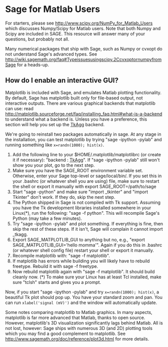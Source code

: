 

# Sage for Matlab Users

For starters, please see <a href="http://www.scipy.org/NumPy_for_Matlab_Users">http://www.scipy.org/NumPy_for_Matlab_Users</a> which discusses Numpy/Scipy for Matlab users.  Note that both Numpy and Scipy are included in SAGE. This resource will answer many of your questions, but probably not all. 

Many numerical packages that ship with Sage, such as Numpy or cvxopt do not understand Sage's advanced types. See <a href="http://wiki.sagemath.org/faq#Typeissuesusingscipy.2CcvxoptornumpyfromSage">http://wiki.sagemath.org/faq#Typeissuesusingscipy.2CcvxoptornumpyfromSage</a> for a heads-up. 


## How do I enable an interactive GUI?

Matplotlib is included with Sage, and emulates Matlab plotting functionality. By default, Sage has matplotlib built only for file-based output, not interactive outputs. There are various graphical backends that matplotlib can use: read <a href="http://matplotlib.sourceforge.net/faq/installing_faq.html#what-is-a-backend">http://matplotlib.sourceforge.net/faq/installing_faq.html#what-is-a-backend</a> to understand what a backend is. Unless you have a preference, this section will help you set up the <a href="/TkAgg">TkAgg</a> backend. 

We're going to reinstall two packages automatically in sage. At any stage in the installation, you can test matplotlib by trying "sage -ipython -pylab" and running something like `x=randn(1000); hist(x)`. 

1. Add the following line to your $HOME/.matplotlib/matplotlibrc (or create it if necessary): "backend : <a href="/TkAgg">TkAgg</a>". If "sage -ipython -pylab" still won't show you your plot, go to the next step. 
1. Make sure you have the SAGE_ROOT environment variable set. Otherwise, enter your Sage top-level or sage/local/bin/. If you set this in your .bashrc (or whatever shell you are using) file, make sure to restart the shell or export it manually with export SAGE_ROOT=/path/to/sage 
1. Start "sage -python" and make sure "import _tkinter" and "import Tkinter" don't work. If they do, skip the next step. 
1. The Python shipped in Sage is not compiled with Tk support. Assuming you have the Tk development libraries installed somewhere in your Linux(*), run the following: "sage -f python". This will recompile Sage's Python (may take a few minutes). 
1. Try "sage -ipython -pylab" and plot something. If everything is fine, then skip the rest of these steps. If it isn't, Sage will complain it cannot import _tkagg.  
1. Export SAGE_MATPLOTLIB_GUI to anything but no, e.g., "export SAGE_MATPLOTLIB_GUI='hello momma'". Again if you do this in .bashrc (or whatever shell config file) restart your shell or export it manually. 
1. Recompile matplotlib with: "sage -f matplotlib". 
1. If matplotlib has errors while building you will likely have to rebuild freetype. Rebuild it with sage -f freetype. 
1. Now rebuild matplotlib again with "sage -f matplotlib". It should build cleanly now. 
(*) To make sure your Linux has at least Tcl installed, make sure "tclsh" starts and gives you a prompt. 

Now, if you start "sage -ipython -pylab" and try `x=randn(1000); hist(x)`, a beautiful Tk plot should pop up. You have your standard zoom and pan. You can run `xlabel('signal (mV)')` and the window will automatically update. 

Some notes comparing matplotlib to Matlab graphics. In many aspects, matplotlib is far more advanced that Matlab, thanks to open source. However, matplotlib's 3D visualization significantly lags behind Matlab. All is not lost, however: Sage ships with numerous 3D (and 2D) plotting tools which you may find a good complement to matplotlib. See  <a href="http://www.sagemath.org/doc/reference/plot3d.html">http://www.sagemath.org/doc/reference/plot3d.html</a> for more details. 
